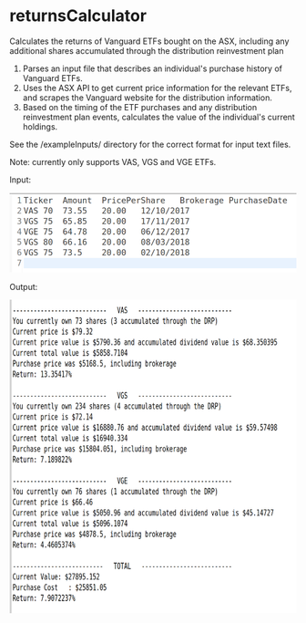 # returnsCalculator
Calculates the returns of Vanguard ETFs bought on the ASX, including any additional shares accumulated through the distribution reinvestment plan

1. Parses an input file that describes an individual's purchase history of Vanguard ETFs.
2. Uses the ASX API to get current price information for the relevant ETFs, and scrapes the Vanguard website for the distribution information.
3. Based on the timing of the ETF purchases and any distribution reinvestment plan events, calculates the value of the individual's current holdings.

See the /exampleInputs/ directory for the correct format for input text files.

Note: currently only supports VAS, VGS and VGE ETFs.

Input:

<img  src="images/inputScreenshot.png" height="140px">

Output:

<img  src="images/outputScreenshot.png" height="550px">
